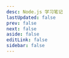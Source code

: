 ```yaml
---
desc: Node.js 学习笔记
lastUpdated: false
prev: false
next: false
aside: false
editLink: false
sidebar: false
---
```


<SummaryPage path="/后端知识/Node/" :desc="$frontmatter.desc"></SummaryPage>
